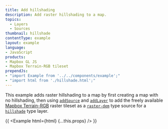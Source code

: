 ```yaml
---
title: Add hillshading
description: Add raster hillshading to a map.
topics:
  - Layers
  - Sources
thumbnail: hillshade
contentType: example
layout: example
language:
- JavaScript
products:
- Mapbox GL JS
- Mapbox Terrain-RGB tileset
prependJs:
- "import Example from '../../components/example';"
- "import html from './hillshade.html';"
---
```


This example adds raster hillshading to a map by first creating a map with no hillshading, then using [`addSource`](https://docs.mapbox.com/mapbox-gl-js/api/map/#map#addsource) and [`addLayer`](https://docs.mapbox.com/mapbox-gl-js/api/map/#map#addlayer) to add the freely available [Mapbox Terrain-RGB](https://docs.mapbox.com/help/troubleshooting/access-elevation-data/#mapbox-terrain-rgb) raster tileset as a [`raster-dem`](https://docs.mapbox.com/mapbox-gl-js/style-spec/sources/#raster-dem) type source for a [`hillshade`](https://docs.mapbox.com/mapbox-gl-js/style-spec/layers/#hillshade) type layer.

{{ <Example html={html} {...this.props} /> }}
